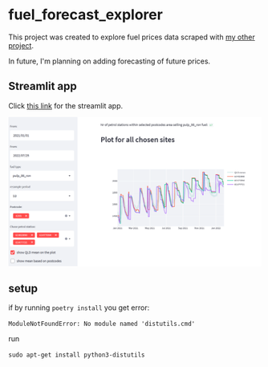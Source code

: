 # fuel_forecast_explorer
This project was created to explore fuel prices data scraped with [my other project](https://github.com/gsajko/QLD_fuel_scraping).

In future, I'm planning on adding forecasting of future prices.

## Streamlit app

Click [this link](https://gsajko-fuel-forecast-explorer-streamlitst-app-jdeu5y.streamlitapp.com/) for the streamlit app.



![app screenshot](streamlit_plot.png)

## setup
if by running `poetry install` you get error:

  `ModuleNotFoundError: No module named 'distutils.cmd'`

run 

`sudo apt-get install python3-distutils`
